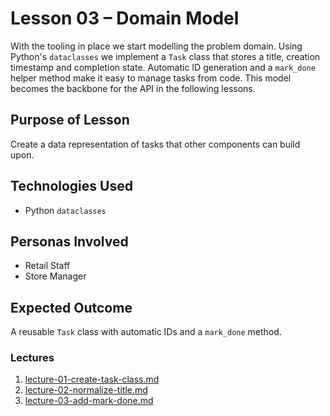 # Lesson 03 – Domain Model

With the tooling in place we start modelling the problem domain. Using Python's
`dataclasses` we implement a `Task` class that stores a title, creation
timestamp and completion state. Automatic ID generation and a `mark_done`
helper method make it easy to manage tasks from code. This model becomes the
backbone for the API in the following lessons.

## Purpose of Lesson

Create a data representation of tasks that other components can build upon.

## Technologies Used

- Python `dataclasses`

## Personas Involved

- Retail Staff
- Store Manager

## Expected Outcome

A reusable `Task` class with automatic IDs and a `mark_done` method.

### Lectures

1. [lecture-01-create-task-class.md](lecture-01-create-task-class.md)
2. [lecture-02-normalize-title.md](lecture-02-normalize-title.md)
3. [lecture-03-add-mark-done.md](lecture-03-add-mark-done.md)
